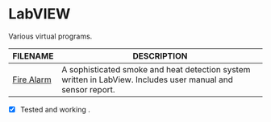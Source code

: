 # LabVIEW
Various virtual programs.

| FILENAME       | DESCRIPTION |
|----------------|-------------|
| [Fire Alarm](https://github.com/BroadbentT/Project-FireAlarm2) | A sophisticated smoke and heat detection system written in LabView. Includes user manual and sensor report. |

- [X] Tested and working .

